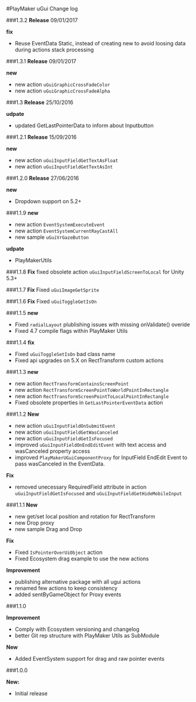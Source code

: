 #PlayMaker uGui Change log

###1.3.2
**Release** 09/01/2017  

**fix** 
- Reuse EventData Static, instead of creating new to avoid loosing data during actions stack processing

###1.3.1
**Release** 09/01/2017  

**new**  
- new action `uGuiGraphicCrossFadeColor`  
- new action `uGuiGraphicCrossFadeAlpha`  

###1.3
**Release** 25/10/2016  

**udpate**  
- updated GetLastPointerData to inform about Inputbutton  

###1.2.1
**Release** 15/09/2016  

**new**  
- new action `uGuiInputFieldGetTextAsFloat`  
- new action `uGuiInputFieldGetTextAsInt`  

###1.2.0
**Release** 27/06/2016  

**new**
- Dropdown support on 5.2+  


###1.1.9
**new** 
- new action `EventSystemExecuteEvent` 
- new action `EventSystemCurrentRayCastAll` 
- new sample `uGuiVrGazeButton`

**udpate**
- PlayMakerUtils  


###1.1.8
**Fix** fixed obsolete action `uGuiInputFieldScreenToLocal` for Unity 5.3+

###1.1.7
**Fix** Fixed `uGuiImageGetSprite`

###1.1.6
**Fix** Fixed `uGuiToggleGetIsOn`

###1.1.5
**new**
- Fixed `radialLayout` plublishing issues with missing onValidate() overide  
- Fixed 4.7 compile flags within PlayMaker Utils  


###1.1.4
**fix**
- Fixed `uGuiToggleSetIsOn` bad class name  
- Fixed api upgrades on 5.X on RectTransform custom actions


###1.1.3
**new**
- new action `RectTransformContainsScreenPoint` 
- new action `RectTransformScreenPointToWorldPointInRectangle`
- new action `RectTransformScreenPointToLocalPointInRectangle`
- Fixed obsolete properties in `GetLastPointerEventData` action

###1.1.2
**New**  
- new action `uGuiInputFieldOnSubmitEvent` 
- new action `uGuiInputFieldGetWasCanceled`
- new action `uGuiInputFieldGetIsFocused`
- improved `uGuiInputFieldOnEndEditEvent` with text access and wasCanceled property access
- improved `PlayMakerUGuiComponentProxy` for InputField EndEdit Event to pass wasCanceled in the EventData.
 
**Fix**  
- removed unecessary RequiredField attribute in action `uGuiInputFieldGetIsFocused` and `uGuiInputFieldGetHideMobileInput`  

 
###1.1.1
**New**  
- new get/set local position and rotation for RectTransform  
- new Drop proxy
- new sample Drag and Drop


**Fix**  
- Fixed `IsPointerOverUiObject` action
- Fixed Ecosystem drag example to use the new actions

**Improvement**  
- publishing alternative package with all ugui actions 
- renamed few actions to keep consistency  
- added sentByGameObject for Proxy events

###1.1.0

**Improvement**  
- Comply with Ecosystem versioning and changelog  
- better Git rep structure with PlayMaker Utils as SubModule  

**New**  
- Added EventSystem support for drag and raw pointer events  


###1.0.0

**New:**  
- Initial release  


